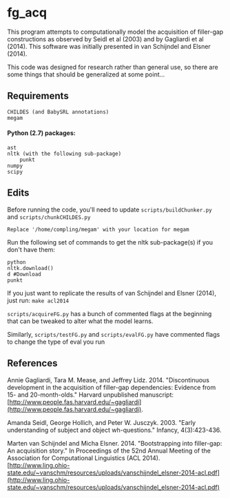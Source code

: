 # fg_acq  
This program attempts to computationally model the acquisition of filler-gap constructions as observed by Seidl et al (2003) and by Gagliardi et al (2014). This software was initially presented in van Schijndel and Elsner (2014).

This code was designed for research rather than general use, so there are some things that should be generalized at some point...

## Requirements  
    CHILDES (and BabySRL annotations)  
    megam
  
#### Python (2.7) packages:  
    ast
    nltk (with the following sub-package)
        punkt
    numpy  
    scipy

## Edits  
Before running the code, you'll need to update `scripts/buildChunker.py` and `scripts/chunkCHILDES.py`  

    Replace '/home/compling/megam' with your location for megam
    
Run the following set of commands to get the nltk sub-package(s) if you don't have them:  

    python  
    nltk.download()  
    d #Download  
    punkt  
  
  If you just want to replicate the results of van Schijndel and Elsner (2014), just run: `make acl2014`  
  
  `scripts/acquireFG.py` has a bunch of commented flags at the beginning that can be tweaked to alter what the model learns.
  
  Similarly, `scripts/testFG.py` and `scripts/evalFG.py` have commented flags to change the type of eval you run

## References

Annie Gagliardi, Tara M. Mease, and Jeffrey Lidz. 2014. "Discontinuous development in the acquisition of filler-gap dependencies: Evidence from 15- and 20-month-olds." Harvard unpublished manuscript:
[http://www.people.fas.harvard.edu/~gagliardi](http://www.people.fas.harvard.edu/~gagliardi).

Amanda Seidl, George Hollich, and Peter W. Jusczyk. 2003. "Early understanding of subject and object wh-questions." Infancy, 4(3):423-436.

Marten van Schijndel and Micha Elsner. 2014. "Bootstrapping into filler-gap: An acquisition story." In Proceedings of the 52nd Annual Meeting of the Association for Computational Linguistics (ACL 2014). [http://www.ling.ohio-state.edu/~vanschm/resources/uploads/vanschijndel_elsner-2014-acl.pdf](http://www.ling.ohio-state.edu/~vanschm/resources/uploads/vanschijndel_elsner-2014-acl.pdf)
